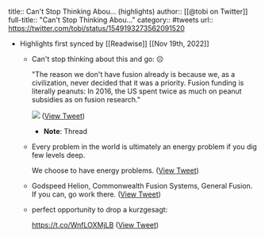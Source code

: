 title:: Can't Stop Thinking Abou... (highlights)
author:: [[@tobi on Twitter]]
full-title:: "Can't Stop Thinking Abou..."
category:: #tweets
url:: https://twitter.com/tobi/status/1549193273562091520

- Highlights first synced by [[Readwise]] [[Nov 19th, 2022]]
	- Can't stop thinking about this and go: ☹️ 
	  
	  "The reason we don't have fusion already is because we, as a civilization, never decided that it was a priority. Fusion funding is literally peanuts: In 2016, the US spent twice as much on peanut subsidies as on fusion research." 
	  
	  ![](https://pbs.twimg.com/media/FX_WudgXwAEOHdB.jpg) ([View Tweet](https://twitter.com/tobi/status/1549193273562091520))
		- **Note**: Thread
	- Every problem in the world is ultimately an energy problem if you dig few levels deep. 
	  
	  We choose to have energy problems. ([View Tweet](https://twitter.com/tobi/status/1549193681890168832))
	- Godspeed Helion, Commonwealth Fusion Systems, General Fusion. If you can, go work there. ([View Tweet](https://twitter.com/tobi/status/1549194186288685057))
	- perfect opportunity to drop a kurzgesagt: 
	  
	  https://t.co/WnfLOXMjLB ([View Tweet](https://twitter.com/tobi/status/1549195897409622017))